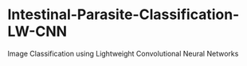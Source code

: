 # Intestinal-Parasite-Classification-LW-CNN
Image Classification using Lightweight Convolutional Neural Networks
